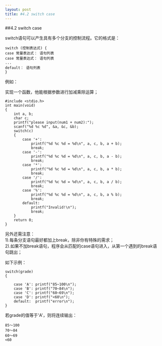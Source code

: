 ```yaml
---
layout: post
title: #4.2 switch case
---
```

##4.2 switch case

switch语句可以产生具有多个分支的控制流程。它的格式是：

	switch (控制表达式) {
	case 常量表达式： 语句列表
	case 常量表达式： 语句列表
	...
	default： 语句列表
	}

例如：

实现一个函数，他能根据参数进行加减乘除运算；

	#include <stdio.h>
	int main(void)
	{
		int a, b;
		char c;
		printf("please input(num1 + num2):");
		scanf("%d %c %d", &a, &c, &b);
		switch(c)
		{
			case '+': 
				printf("%d %c %d = %d\n", a, c, b, a + b);
				break;
			case '-': 
				printf("%d %c %d = %d\n", a, c, b, a - b);
				break;
			case '*': 
				printf("%d %c %d = %d\n", a, c, b, a * b);
				break;
			case '/': 
				printf("%d %c %d = %d\n", a, c, b, a / b);
				break;
			case '%': 
				printf("%d %c %d = %d\n", a, c, b, a % b);
				break;
			default: 
				printf("Invalid!\n");
				break;
		}
		return 0;
	}

另外还需注意：<br>
1).每条分支语句最好都加上break，除非你有特殊的需求；<br>
2).如果不加break语句，程序会从匹配的case语句进入，从第一个遇到的break语句跳出；<br>

如下示例：<br>

	switch(grade)
	{
	
		case 'A': printf("85~100\n");
		case 'B': printf("70~84\n");
		case 'C': printf("60~69\n");
		case 'D': printf("<60\n");
		default:  printf("error\n");
	}
若grade的值等于'A'，则将连续输出：

	85～100
	70～84
	60～69
	<60
